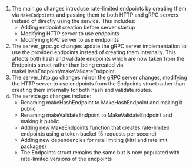 1. The main.go changes introduce rate-limited endpoints by creating them via `MakeEndpoints` and passing them to both HTTP and gRPC servers instead of directly using the service. This includes:
   - Adding endpoint creation before server startup
   - Modifying HTTP server to use endpoints
   - Modifying gRPC server to use endpoints
2. The server_grpc.go changes update the gRPC server implementation to use the provided endpoints instead of creating them internally. This affects both hash and validate endpoints which are now taken from the Endpoints struct rather than being created via makeHashEndpoint/makeValidateEndpoint.
3. The server_http.go changes mirror the gRPC server changes, modifying the HTTP server to use endpoints from the Endpoints struct rather than creating them internally for both hash and validate routes.
4. The service.go changes include:
   - Renaming makeHashEndpoint to MakeHashEndpoint and making it public
   - Renaming makeValidateEndpoint to MakeValidateEndpoint and making it public
   - Adding new MakeEndpoints function that creates rate-limited endpoints using a token bucket (5 requests per second)
   - Adding new dependencies for rate limiting (kitrl and ratelimit packages)
   - The Endpoints struct remains the same but is now populated with rate-limited versions of the endpoints
